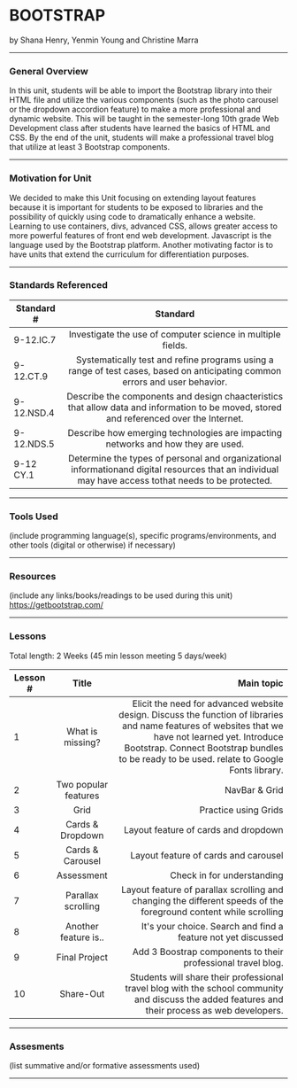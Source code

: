 # BOOTSTRAP
by Shana Henry, Yenmin Young and Christine Marra

-----

### General Overview
In this unit, students will be able to import the Bootstrap library into their HTML file and utilize the various components (such as the photo carousel or the dropdown accordion feature) to make a more professional and dynamic website. This will be taught in the semester-long 10th grade Web Development class after students have learned the basics of HTML and CSS. By the end of the unit, students will make a professional travel blog that utilize at least 3 Bootstrap components.

---

### Motivation for Unit

We decided to make this Unit focusing on extending layout features because it is important for students to be exposed to libraries and the possibility of quickly using code to dramatically enhance a website. Learning to use containers, divs, advanced CSS, allows greater access to more powerful features of front end web development.  Javascript is the language used by the Bootstrap platform. Another motivating factor is to have units that extend the curriculum for differentiation purposes.  


---

### Standards Referenced

| Standard #     | Standard           | 
| -------------  |:-------------:| 
| 9-12.IC.7      | Investigate the use of computer science in multiple fields. |
| 9-12.CT.9      | Systematically test and refine programs using a range of test cases, based on anticipating common errors and user behavior. |
| 9-12.NSD.4     | Describe the components and design chaacteristics that allow data and information to be moved, stored and referenced over the Internet.|
| 9-12.NDS.5     | Describe how emerging technologies are impacting networks and how they are used. |
| 9-12 CY.1      | Determine the types of personal and organizational informationand digital resources that an individual may have access tothat needs to be protected. |

 ---

### Tools Used
(include programming language(s), specific programs/environments, and other tools (digital or otherwise) if necessary)

---

### Resources
(include any links/books/readings to be used during this unit)
https://getbootstrap.com/

---

### Lessons
Total length: 2 Weeks (45 min lesson meeting 5 days/week)

| Lesson #        | Title           | Main topic  |
| ------------- |:-------------:| -----:|
| 1      |  What is missing?     | Elicit the need for advanced website design. Discuss the function of libraries and name features of websites that we have not learned yet.  Introduce Bootstrap.  Connect Bootstrap bundles to be ready to be used.  relate to Google Fonts library.  |
| 2      |   Two popular features    |  NavBar & Grid  |
| 3      |   Grid    |  Practice using Grids  |
| 4      |  Cards & Dropdown   |  Layout feature of cards and dropdown   |
| 5      |   Cards & Carousel    |  Layout feature of cards and carousel  |
| 6      |   Assessment    |  Check in for understanding  |
| 7      |   Parallax scrolling   |  Layout feature of parallax scrolling and changing the different speeds of the foreground content while scrolling  |
| 8      |   Another feature is..   |  It's your choice. Search and find a feature not yet discussed  |
| 9      |   Final Project    |  Add 3 Boostrap components to their professional travel blog.   |
| 10     |   Share-Out    |  Students will share their professional travel blog with the school community and discuss the added features and their process as web developers.   |

---

### Assesments
(list summative and/or formative assessments used)

---
